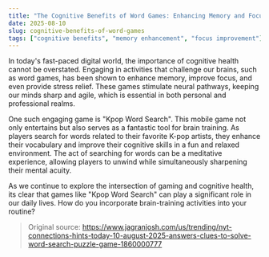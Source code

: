 ```yaml
---
title: "The Cognitive Benefits of Word Games: Enhancing Memory and Focus"
date: 2025-08-10
slug: cognitive-benefits-of-word-games
tags: ["cognitive benefits", "memory enhancement", "focus improvement"]
---
```


In today's fast-paced digital world, the importance of cognitive health cannot be overstated. Engaging in activities that challenge our brains, such as word games, has been shown to enhance memory, improve focus, and even provide stress relief. These games stimulate neural pathways, keeping our minds sharp and agile, which is essential in both personal and professional realms.

One such engaging game is "Kpop Word Search". This mobile game not only entertains but also serves as a fantastic tool for brain training. As players search for words related to their favorite K-pop artists, they enhance their vocabulary and improve their cognitive skills in a fun and relaxed environment. The act of searching for words can be a meditative experience, allowing players to unwind while simultaneously sharpening their mental acuity.

As we continue to explore the intersection of gaming and cognitive health, its clear that games like "Kpop Word Search" can play a significant role in our daily lives. How do you incorporate brain-training activities into your routine?
> Original source: https://www.jagranjosh.com/us/trending/nyt-connections-hints-today-10-august-2025-answers-clues-to-solve-word-search-puzzle-game-1860000777